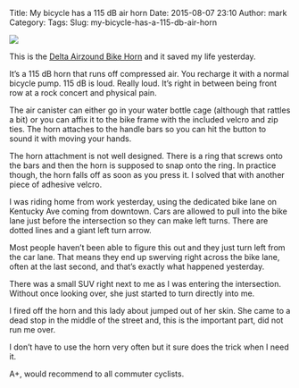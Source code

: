 Title: My bicycle has a 115 dB air horn
Date: 2015-08-07 23:10
Author: mark
Category: 
Tags: 
Slug: my-bicycle-has-a-115-db-air-horn

<img src="https://cdn-images-2.medium.com/max/800/1*b6eD3uj3WAMiJcBkvcX86g.jpeg"  />

This is the [Delta Airzound Bike Horn](https://www.amazon.com/gp/product/B000ACAMJC?psc=1&redirect=true&ref_=oh_aui_search_detailpage) and it saved my life yesterday.

It’s a 115 dB horn that runs off compressed air. You recharge it with a normal bicycle pump. 115 dB is loud. Really loud. It’s right in between being front row at a rock concert and physical pain.

The air canister can either go in your water bottle cage (although that rattles a bit) or you can affix it to the bike frame with the included velcro and zip ties. The horn attaches to the handle bars so you can hit the button to sound it with moving your hands.

The horn attachment is not well designed. There is a ring that screws onto the bars and then the horn is supposed to snap onto the ring. In practice though, the horn falls off as soon as you press it. I solved that with another piece of adhesive velcro.

I was riding home from work yesterday, using the dedicated bike lane on Kentucky Ave coming from downtown. Cars are allowed to pull into the bike lane just before the intersection so they can make left turns. There are dotted lines and a giant left turn arrow.

Most people haven’t been able to figure this out and they just turn left from the car lane. That means they end up swerving right across the bike lane, often at the last second, and that’s exactly what happened yesterday.

There was a small SUV right next to me as I was entering the intersection. Without once looking over, she just started to turn directly into me.

I fired off the horn and this lady about jumped out of her skin. She came to a dead stop in the middle of the street and, this is the important part, did not run me over.

I don’t have to use the horn very often but it sure does the trick when I need it.

A+, would recommend to all commuter cyclists.

